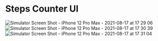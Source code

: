 # Steps Counter UI
![Simulator Screen Shot - iPhone 12 Pro Max - 2021-08-17 at 17 29 06](https://user-images.githubusercontent.com/19494818/129725707-221fbf1c-f2f3-47fa-85fa-bc51f0e4cb6b.png)
![Simulator Screen Shot - iPhone 12 Pro Max - 2021-08-17 at 17 30 39](https://user-images.githubusercontent.com/19494818/129725851-efa13391-0e98-4f41-81af-801815733f32.png)
![Simulator Screen Shot - iPhone 12 Pro Max - 2021-08-17 at 17 31 04](https://user-images.githubusercontent.com/19494818/129725900-c89f64ae-ae77-4ad3-b283-0a283e0b8c04.png)
